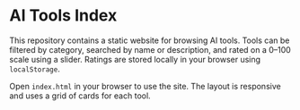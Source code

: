 # AI Tools Index

This repository contains a static website for browsing AI tools. Tools can be filtered by category, searched by name or description, and rated on a 0–100 scale using a slider. Ratings are stored locally in your browser using `localStorage`.

Open `index.html` in your browser to use the site. The layout is responsive and uses a grid of cards for each tool.
